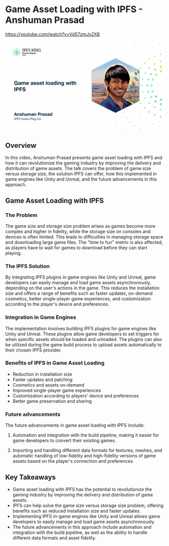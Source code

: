 # Game Asset Loading with IPFS - Anshuman Prasad

<https://youtube.com/watch?v=VdS7zmJx2X8>

![Game Asset Loading with IPFS - Anshuman Prasad](/thing23/VdS7zmJx2X8.jpg)

## Overview

In this video, Anshuman Prasad presents game asset loading with IPFS and how it can revolutionize the gaming industry by improving the delivery and distribution of game assets. The talk covers the problem of game size versus storage size, the solution IPFS can offer, how this implemented in game engines like Unity and Unreal, and the future advancements in this approach.

## Game Asset Loading with IPFS

### The Problem

The game size and storage size problem arises as games become more complex and higher in fidelity, while the storage size on consoles and devices is often limited. This leads to difficulties in managing storage space and downloading large game files. The "time to fun" metric is also affected, as players have to wait for games to download before they can start playing.

### The IPFS Solution

By integrating IPFS plugins in game engines like Unity and Unreal, game developers can easily manage and load game assets asynchronously, depending on the user's actions in the game. This reduces the installation size and offers a range of benefits such as faster updates, on-demand cosmetics, better single-player game experiences, and customization according to the player's device and preferences.

### Integration in Game Engines

The implementation involves building IPFS plugins for game engines like Unity and Unreal. These plugins allow game developers to set triggers for when specific assets should be loaded and unloaded. The plugins can also be utilized during the game build process to upload assets automatically to their chosen IPFS provider.

### Benefits of IPFS in Game Asset Loading

- Reduction in installation size
- Faster updates and patching
- Cosmetics and assets on-demand
- Improved single-player game experiences
- Customization according to players' device and preferences
- Better game preservation and sharing

### Future advancements

The future advancements in game asset loading with IPFS include:

1. Automation and integration with the build pipeline, making it easier for game developers to convert their existing games.

2. Importing and handling different data formats for textures, meshes, and automatic handling of low-fidelity and high-fidelity versions of game assets based on the player's connection and preferences.

## Key Takeaways

- Game asset loading with IPFS has the potential to revolutionize the gaming industry by improving the delivery and distribution of game assets.
- IPFS can help solve the game size versus storage size problem, offering benefits such as reduced installation size and faster updates.
- Implementing IPFS in-game engines like Unity and Unreal allows game developers to easily manage and load game assets asynchronously.
- The future advancements in this approach include automation and integration with the build pipeline, as well as the ability to handle different data formats and asset fidelity.